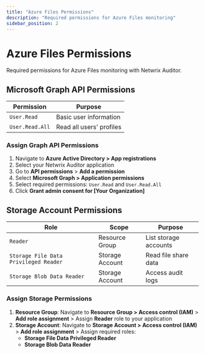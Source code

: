 ```yaml
---
title: "Azure Files Permissions"
description: "Required permissions for Azure Files monitoring"
sidebar_position: 2
---
```


# Azure Files Permissions

Required permissions for Azure Files monitoring with Netwrix Auditor.

## Microsoft Graph API Permissions

| Permission | Purpose |
|------------|---------|
| `User.Read` | Basic user information |
| `User.Read.All` | Read all users' profiles |

### Assign Graph API Permissions

1. Navigate to **Azure Active Directory > App registrations**
2. Select your Netwrix Auditor application
3. Go to **API permissions** > **Add a permission**
4. Select **Microsoft Graph > Application permissions**
5. Select required permissions: `User.Read` and `User.Read.All`
6. Click **Grant admin consent for [Your Organization]**

## Storage Account Permissions

| Role | Scope | Purpose |
|------|--------|---------|
| `Reader` | Resource Group | List storage accounts |
| `Storage File Data Privileged Reader` | Storage Account | Read file share data |
| `Storage Blob Data Reader` | Storage Account | Access audit logs |

### Assign Storage Permissions

1. **Resource Group**: Navigate to **Resource Group > Access control (IAM)** > **Add role assignment** > Assign **Reader** role to your application
2. **Storage Account**: Navigate to **Storage Account > Access control (IAM)** > **Add role assignment** > Assign required roles:
   - **Storage File Data Privileged Reader**
   - **Storage Blob Data Reader**

